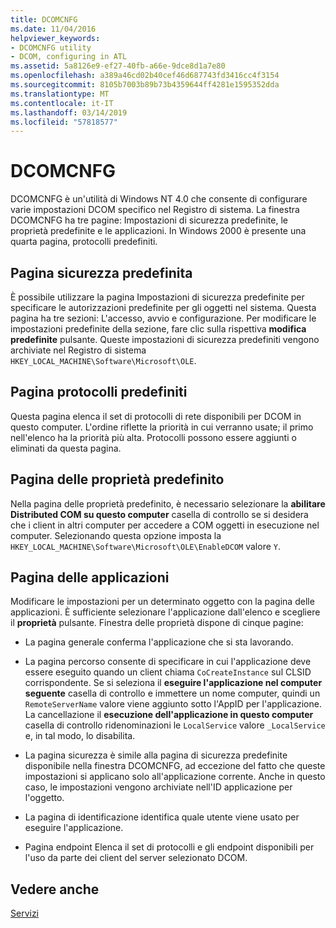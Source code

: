 ```yaml
---
title: DCOMCNFG
ms.date: 11/04/2016
helpviewer_keywords:
- DCOMCNFG utility
- DCOM, configuring in ATL
ms.assetid: 5a8126e9-ef27-40fb-a66e-9dce8d1a7e80
ms.openlocfilehash: a389a46cd02b40cef46d687743fd3416cc4f3154
ms.sourcegitcommit: 8105b7003b89b73b4359644ff4281e1595352dda
ms.translationtype: MT
ms.contentlocale: it-IT
ms.lasthandoff: 03/14/2019
ms.locfileid: "57818577"
---
```

# <a name="dcomcnfg"></a>DCOMCNFG

DCOMCNFG è un'utilità di Windows NT 4.0 che consente di configurare varie impostazioni DCOM specifico nel Registro di sistema. La finestra DCOMCNFG ha tre pagine: Impostazioni di sicurezza predefinite, le proprietà predefinite e le applicazioni. In Windows 2000 è presente una quarta pagina, protocolli predefiniti.

## <a name="default-security-page"></a>Pagina sicurezza predefinita

È possibile utilizzare la pagina Impostazioni di sicurezza predefinite per specificare le autorizzazioni predefinite per gli oggetti nel sistema. Questa pagina ha tre sezioni: L'accesso, avvio e configurazione. Per modificare le impostazioni predefinite della sezione, fare clic sulla rispettiva **modifica predefinite** pulsante. Queste impostazioni di sicurezza predefiniti vengono archiviate nel Registro di sistema `HKEY_LOCAL_MACHINE\Software\Microsoft\OLE`.

## <a name="default-protocols-page"></a>Pagina protocolli predefiniti

Questa pagina elenca il set di protocolli di rete disponibili per DCOM in questo computer. L'ordine riflette la priorità in cui verranno usate; il primo nell'elenco ha la priorità più alta. Protocolli possono essere aggiunti o eliminati da questa pagina.

## <a name="default-properties-page"></a>Pagina delle proprietà predefinito

Nella pagina delle proprietà predefinito, è necessario selezionare la **abilitare Distributed COM su questo computer** casella di controllo se si desidera che i client in altri computer per accedere a COM oggetti in esecuzione nel computer. Selezionando questa opzione imposta la `HKEY_LOCAL_MACHINE\Software\Microsoft\OLE\EnableDCOM` valore `Y`.

## <a name="applications-page"></a>Pagina delle applicazioni

Modificare le impostazioni per un determinato oggetto con la pagina delle applicazioni. È sufficiente selezionare l'applicazione dall'elenco e scegliere il **proprietà** pulsante. Finestra delle proprietà dispone di cinque pagine:

- La pagina generale conferma l'applicazione che si sta lavorando.

- La pagina percorso consente di specificare in cui l'applicazione deve essere eseguito quando un client chiama `CoCreateInstance` sul CLSID corrispondente. Se si seleziona il **eseguire l'applicazione nel computer seguente** casella di controllo e immettere un nome computer, quindi un `RemoteServerName` valore viene aggiunto sotto l'AppID per l'applicazione. La cancellazione il **esecuzione dell'applicazione in questo computer** casella di controllo ridenominazioni le `LocalService` valore `_LocalService` e, in tal modo, lo disabilita.

- La pagina sicurezza è simile alla pagina di sicurezza predefinite disponibile nella finestra DCOMCNFG, ad eccezione del fatto che queste impostazioni si applicano solo all'applicazione corrente. Anche in questo caso, le impostazioni vengono archiviate nell'ID applicazione per l'oggetto.

- La pagina di identificazione identifica quale utente viene usato per eseguire l'applicazione.

- Pagina endpoint Elenca il set di protocolli e gli endpoint disponibili per l'uso da parte dei client del server selezionato DCOM.

## <a name="see-also"></a>Vedere anche

[Servizi](../atl/atl-services.md)
